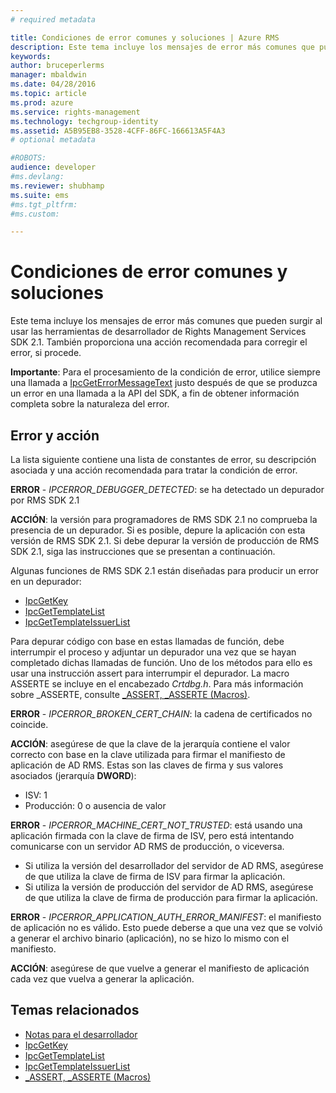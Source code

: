 ```yaml
---
# required metadata

title: Condiciones de error comunes y soluciones | Azure RMS
description: Este tema incluye los mensajes de error más comunes que pueden surgir al usar las herramientas de desarrollador de RMS SDK 2.1.
keywords:
author: bruceperlerms
manager: mbaldwin
ms.date: 04/28/2016
ms.topic: article
ms.prod: azure
ms.service: rights-management
ms.technology: techgroup-identity
ms.assetid: A5B95EB8-3528-4CFF-86FC-166613A5F4A3
# optional metadata

#ROBOTS:
audience: developer
#ms.devlang:
ms.reviewer: shubhamp
ms.suite: ems
#ms.tgt_pltfrm:
#ms.custom:

---
```


# Condiciones de error comunes y soluciones
Este tema incluye los mensajes de error más comunes que pueden surgir al usar las herramientas de desarrollador de Rights Management Services SDK 2.1. También proporciona una acción recomendada para corregir el error, si procede.

**Importante**: Para el procesamiento de la condición de error, utilice siempre una llamada a [IpcGetErrorMessageText](/rights-management/sdk/2.1/api/win/functions#msipc_ipcgeterrormessagetext) justo después de que se produzca un error en una llamada a la API del SDK, a fin de obtener información completa sobre la naturaleza del error.

 

## Error y acción ##
La lista siguiente contiene una lista de constantes de error, su descripción asociada y una acción recomendada para tratar la condición de error.

**ERROR** - *IPCERROR_DEBUGGER_DETECTED*: se ha detectado un depurador por RMS SDK 2.1

**ACCIÓN**: la versión para programadores de RMS SDK 2.1 no comprueba la presencia de un depurador. Si es posible, depure la aplicación con esta versión de RMS SDK 2.1.
Si debe depurar la versión de producción de RMS SDK 2.1, siga las instrucciones que se presentan a continuación.

Algunas funciones de RMS SDK 2.1 están diseñadas para producir un error en un depurador:
- [IpcGetKey</strong>](/rights-management/sdk/2.1/api/win/functions#msipc_ipcgetkey)
- [IpcGetTemplateList](/rights-management/sdk/2.1/api/win/functions#msipc_ipcgettemplatelist)
- [IpcGetTemplateIssuerList](/rights-management/sdk/2.1/api/win/functions#msipc_ipcgettemplateissuerlist)

Para depurar código con base en estas llamadas de función, debe interrumpir el proceso y adjuntar un depurador una vez que se hayan completado dichas llamadas de función. Uno de los métodos para ello es usar una instrucción assert para interrumpir el depurador. La macro ASSERTE se incluye en el encabezado *Crtdbg.h*.
Para más información sobre \_ASSERTE, consulte [_ASSERT, _ASSERTE (Macros)](https://msdn.microsoft.com/en-us/library/ezb1wyez.aspx).

**ERROR** - *IPCERROR_BROKEN_CERT_CHAIN*: la cadena de certificados no coincide.

**ACCIÓN**: asegúrese de que la clave de la jerarquía contiene el valor correcto con base en la clave utilizada para firmar el manifiesto de aplicación de AD RMS.
Estas son las claves de firma y sus valores asociados (jerarquía **DWORD**):
- ISV: 1
- Producción: 0 o ausencia de valor

**ERROR** - *IPCERROR_MACHINE_CERT_NOT_TRUSTED*: está usando una aplicación firmada con la clave de firma de ISV, pero está intentando comunicarse con un servidor AD RMS de producción, o viceversa.

- Si utiliza la versión del desarrollador del servidor de AD RMS, asegúrese de que utiliza la clave de firma de ISV para firmar la aplicación.
- Si utiliza la versión de producción del servidor de AD RMS, asegúrese de que utiliza la clave de firma de producción para firmar la aplicación.

**ERROR** - *IPCERROR_APPLICATION_AUTH_ERROR_MANIFEST*: el manifiesto de aplicación no es válido. Esto puede deberse a que una vez que se volvió a generar el archivo binario (aplicación), no se hizo lo mismo con el manifiesto.

**ACCIÓN**: asegúrese de que vuelve a generar el manifiesto de aplicación cada vez que vuelva a generar la aplicación.

## Temas relacionados ##
* [Notas para el desarrollador](developer-notes.md)
* [IpcGetKey](/rights-management/sdk/2.1/api/win/functions#msipc_ipcgetkey)
* [IpcGetTemplateList](/rights-management/sdk/2.1/api/win/functions#msipc_ipcgettemplatelist)
* [IpcGetTemplateIssuerList](/rights-management/sdk/2.1/api/win/functions#msipc_ipcgettemplateissuerlist)
* [_ASSERT, _ASSERTE (Macros)](https://msdn.microsoft.com/en-us/library/ezb1wyez.aspx)
 

 


<!--HONumber=Apr16_HO4-->


